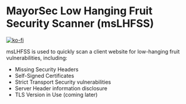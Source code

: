 # MayorSec Low Hanging Fruit Security Scanner (msLHFSS)

[![ko-fi](https://ko-fi.com/img/githubbutton_sm.svg)](https://ko-fi.com/M4M03Q2JN)

msLHFSS is used to quickly scan a client website for low-hanging fruit vulnerabilities, including:

- Missing Security Headers
- Self-Signed Certificates
- Strict Transport Security vulnerabilities
- Server Header information disclosure
- TLS Version in Use (coming later)
